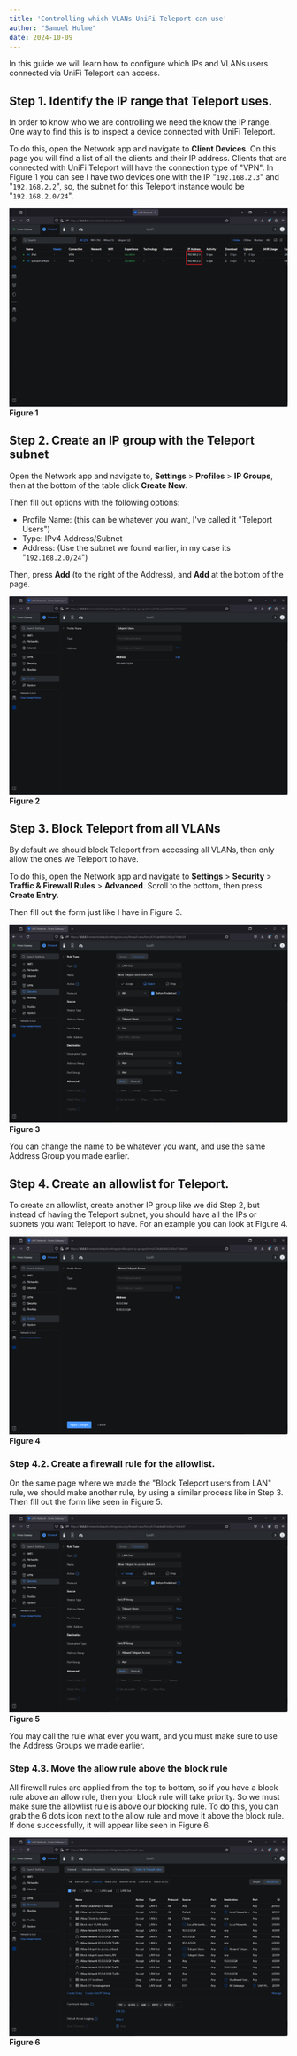 ```yaml
---
title: 'Controlling which VLANs UniFi Teleport can use'
author: "Samuel Hulme"
date: 2024-10-09
---
```


In this guide we will learn how to configure which IPs and VLANs users connected via UniFi Teleport can access.

## Step 1. Identify the IP range that Teleport uses.

In order to know who we are controlling we need the know the IP range. One way to find this is to inspect a device connected with UniFi Teleport.

To do this, open the Network app and navigate to **Client Devices**. On this page you will find a list of all the clients and their IP address. Clients that are connected with UniFi Teleport will have the connection type of "VPN". In Figure 1 you can see I have two devices one with the IP "`192.168.2.3`" and "`192.168.2.2`", so, the subnet for this Teleport instance would be "`192.168.2.0/24`".

![](./Screenshot_2024-10-09_171911_-_Copy.png)
**Figure 1**

## Step 2. Create an IP group with the Teleport subnet

Open the Network app and navigate to, **Settings** > **Profiles** > **IP Groups**, then at the bottom of the table click **Create New**.

Then fill out options with the following options:

* Profile Name: (this can be whatever you want, I've called it "Teleport Users")
* Type: IPv4 Address/Subnet
* Address: (Use the subnet we found earlier, in my case its "`192.168.2.0/24`")

Then, press **Add** (to the right of the Address), and **Add** at the bottom of the page.

![](./Screenshot_2024-10-09_173413.png)
**Figure 2**

## Step 3. Block Teleport from all VLANs

By default we should block Teleport from accessing all VLANs, then only allow the ones we Teleport to have.

To do this, open the Network app and navigate to **Settings** > **Security** > **Traffic & Firewall Rules** > **Advanced**. Scroll to the bottom, then press **Create Entry**.

Then fill out the form just like I have in Figure 3.
 
![](./Screenshot_2024-10-09_174411.png)
**Figure 3**

You can change the name to be whatever you want, and use the same Address Group you made earlier.

## Step 4. Create an allowlist for Teleport.

To create an allowlist, create another IP group like we did Step 2, but instead of having the Teleport subnet, you should have all the IPs or subnets you want Teleport to have. For an example you can look at Figure 4.

![](./Screenshot_2024-10-09_184602.png)
**Figure 4**

### Step 4.2. Create a firewall rule for the allowlist.

On the same page where we made the "Block Teleport users from LAN" rule, we should make another rule, by using a similar process like in Step 3. Then fill out the form like seen in Figure 5.

![](./Screenshot_2024-10-09_185409.png)
**Figure 5**

You may call the rule what ever you want, and you must make sure to use the Address Groups we made earlier.

### Step 4.3. Move the allow rule above the block rule

All firewall rules are applied from the top to bottom, so if you have a block rule above an allow rule, then your block rule will take priority.
So we must make sure the allowlist rule is above our blocking rule.
To do this, you can grab the 6 dots icon next to the allow rule and move it above the block rule. If done successfully, it will appear like seen in Figure 6.

![](./Screenshot_2024-10-09_185848.png)
**Figure 6**